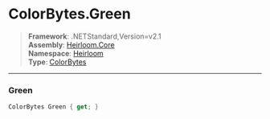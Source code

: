 # ColorBytes.Green

> **Framework**: .NETStandard,Version=v2.1  
> **Assembly**: [Heirloom.Core][0]  
> **Namespace**: [Heirloom][0]  
> **Type**: [ColorBytes][1]

--------------------------------------------------------------------------------

### Green

```cs
ColorBytes Green { get; }
```

[0]: ../Heirloom.Core.md
[1]: Heirloom.ColorBytes.md
